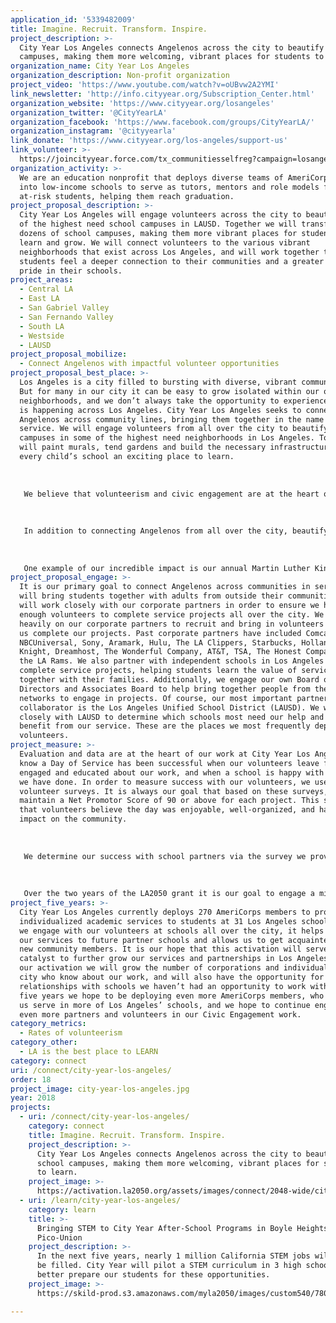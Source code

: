 ```yaml
---
application_id: '5339482009'
title: Imagine. Recruit. Transform. Inspire.
project_description: >-
  City Year Los Angeles connects Angelenos across the city to beautify school
  campuses, making them more welcoming, vibrant places for students to learn.
organization_name: City Year Los Angeles
organization_description: Non-profit organization
project_video: 'https://www.youtube.com/watch?v=oUBvw2A2YMI'
link_newsletter: 'http://info.cityyear.org/Subscription_Center.html'
organization_website: 'https://www.cityyear.org/losangeles'
organization_twitter: '@CityYearLA'
organization_facebook: 'https://www.facebook.com/groups/CityYearLA/'
organization_instagram: '@cityyearla'
link_donate: 'https://www.cityyear.org/los-angeles/support-us'
link_volunteer: >-
  https://joincityyear.force.com/tx_communitiesselfreg?campaign=losangeles&campaign_deadline=deadline4&medium=nav-bar&source=cityyear.org
organization_activity: >-
  We are an education nonprofit that deploys diverse teams of AmeriCorps members
  into low-income schools to serve as tutors, mentors and role models for
  at-risk students, helping them reach graduation.
project_proposal_description: >-
  City Year Los Angeles will engage volunteers across the city to beautify some
  of the highest need school campuses in LAUSD. Together we will transform
  dozens of school campuses, making them more vibrant places for students to
  learn and grow. We will connect volunteers to the various vibrant
  neighborhoods that exist across Los Angeles, and will work together to help
  students feel a deeper connection to their communities and a greater sense of
  pride in their schools.
project_areas:
  - Central LA
  - East LA
  - San Gabriel Valley
  - San Fernando Valley
  - South LA
  - Westside
  - LAUSD
project_proposal_mobilize:
  - Connect Angelenos with impactful volunteer opportunities
project_proposal_best_place: >-
  Los Angeles is a city filled to bursting with diverse, vibrant communities.
  But for many in our city it can be easy to grow isolated within our own
  neighborhoods, and we don’t always take the opportunity to experience all that
  is happening across Los Angeles. City Year Los Angeles seeks to connect
  Angelenos across community lines, bringing them together in the name of
  service. We will engage volunteers from all over the city to beautify school
  campuses in some of the highest need neighborhoods in Los Angeles. Together we
  will paint murals, tend gardens and build the necessary infrastructure to make
  every child’s school an exciting place to learn. 
   
   
   
   We believe that volunteerism and civic engagement are at the heart of building a strong democracy, and at the center of our organization is the conviction that no matter where someone lives, they should play an essential role in making sure their larger community is healthy and thriving. In fact, our service is founded in Martin Luther King, Jr.’s idea that “everyone can be great, because everyone can serve.” It is our dream to engage every single Angeleno in one of our volunteer projects, giving each person an opportunity to give back to their community. When we volunteer in our schools, we show students that adults who aren’t even from their communities care about them. Every child deserves to know that even if we don’t always look like each other, we are there to look out for each other.
   
   
   
   In addition to connecting Angelenos from all over the city, beautifying schools helps students feel safe, comfortable and at-home in their school environment. When we paint a school’s walls we help ensure that every school is a space where a child is excited to learn. It is our hope that creating these spaces helps keep kids in school and invested in their education. We work closely on every project with a school’s administration to make sure we are doing projects that align with a school's goals. Many of our elementary school partners are trying to promote a college-going culture on their campuses, so we paint college logos and examples of pathways to success to help manifest this culture of excellence. At our high schools we often paint murals that help generate school pride and bring together the student body as one unified community. We also paint school blacktops and handball courts with games and activities to help provide students with spaces to play as they learn. 
   
   
   
   One example of our incredible impact is our annual Martin Luther King, Jr. Day of Service. On this day we connect over 800 people in volunteerism, including students, teachers, corporate partners, political leaders, community members and City Year AmeriCorps members and their families. Every year on this day we build bridges across town in order to transform a high school in need. At other projects throughout the year we engage students from independent schools and their families, as well as individuals from every sector and walk of life.
project_proposal_engage: >-
  It is our primary goal to connect Angelenos across communities in service. We
  will bring students together with adults from outside their communities, and
  will work closely with our corporate partners in order to ensure we have
  enough volunteers to complete service projects all over the city. We rely
  heavily on our corporate partners to recruit and bring in volunteers to help
  us complete our projects. Past corporate partners have included Comcast
  NBCUniversal, Sony, Aramark, Hulu, The LA Clippers, Starbucks, Holland &
  Knight, Dreamhost, The Wonderful Company, AT&T, TSA, The Honest Company, and
  the LA Rams. We also partner with independent schools in Los Angeles to
  complete service projects, helping students learn the value of service
  together with their families. Additionally, we engage our own Board of
  Directors and Associates Board to help bring together people from their
  networks to engage in projects. Of course, our most important partner and
  collaborator is the Los Angeles Unified School District (LAUSD). We work
  closely with LAUSD to determine which schools most need our help and can
  benefit from our service. These are the places we most frequently deploy our
  volunteers.
project_measure: >-
  Evaluation and data are at the heart of our work at City Year Los Angeles. We
  know a Day of Service has been successful when our volunteers leave feeling
  engaged and educated about our work, and when a school is happy with the work
  we have done. In order to measure success with our volunteers, we use
  volunteer surveys. It is always our goal that based on these surveys, we
  maintain a Net Promotor Score of 90 or above for each project. This shows us
  that volunteers believe the day was enjoyable, well-organized, and had an
  impact on the community.
   
   
   
   We determine our success with school partners via the survey we provide our principals and school administrators. The number one question we look to is whether or not a principal would recommend our services to another school. Our goal is that 100% of our partner principals will recommend our work, because we believe this means they considered our service to be impactful for their community. 
   
   
   
   Over the two years of the LA2050 grant it is our goal to engage a minimum of 5,000 volunteers, who will beautify school campuses serving over 100,000 students, families and community members. Over the two years our volunteers will complete a minimum of 15,000 hours of service during which they will not only beautify school campuses, but also develop a deeper understanding of a school or community they may never have engaged with otherwise.
project_five_years: >-
  City Year Los Angeles currently deploys 270 AmeriCorps members to provide
  individualized academic services to students at 31 Los Angeles schools. When
  we engage with our volunteers at schools all over the city, it helps introduce
  our services to future partner schools and allows us to get acquainted with
  new community members. It is our hope that this activation will serve as a
  catalyst to further grow our services and partnerships in Los Angeles. Through
  our activation we will grow the number of corporations and individuals in the
  city who know about our work, and will also have the opportunity for forge new
  relationships with schools we haven’t had an opportunity to work with yet. In
  five years we hope to be deploying even more AmeriCorps members, who will help
  us serve in more of Los Angeles’ schools, and we hope to continue engaging
  even more partners and volunteers in our Civic Engagement work.
category_metrics:
  - Rates of volunteerism
category_other:
  - LA is the best place to LEARN
category: connect
uri: /connect/city-year-los-angeles/
order: 18
project_image: city-year-los-angeles.jpg
year: 2018
projects:
  - uri: /connect/city-year-los-angeles/
    category: connect
    title: Imagine. Recruit. Transform. Inspire.
    project_description: >-
      City Year Los Angeles connects Angelenos across the city to beautify
      school campuses, making them more welcoming, vibrant places for students
      to learn.
    project_image: >-
      https://activation.la2050.org/assets/images/connect/2048-wide/city-year-los-angeles.jpg
  - uri: /learn/city-year-los-angeles/
    category: learn
    title: >-
      Bringing STEM to City Year After-School Programs in Boyle Heights and
      Pico-Union
    project_description: >-
      In the next five years, nearly 1 million California STEM jobs will need to
      be filled. City Year will pilot a STEM curriculum in 3 high schools to
      better prepare our students for these opportunities.
    project_image: >-
      https://skild-prod.s3.amazonaws.com/myla2050/images/custom540/7806062065741-team91.jpg

---
```

